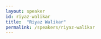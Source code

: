 ```yaml
---
layout: speaker
id: riyaz-walikar
title:  "Riyaz Walikar"
permalink: /speakers/riyaz-walikar
---
```


